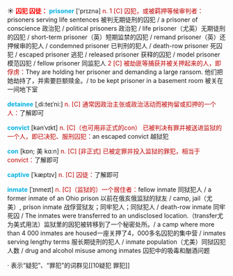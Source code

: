 ☀ <font color="red">**囚犯 囚徒：**</font>
<font color="sky blue">**prisoner**</font> ['prɪznə] 
<font color="#c00000">n. 1 [C] 囚犯，或被羁押等候审判者：</font>prisoners serving life sentences 被判无期徒刑的囚犯 / a prisoner of conscience 政治犯 / political prisoners 政治犯 / life prisoner（尤英）无期徒刑的囚犯 / short-term prisoner（英）短期监禁的囚犯 / remand prisoner（英）还押候审的犯人 / condemned prisoner 已判刑的犯人 / death-row prisoner 死囚犯 / escaped prisoner 逃犯 / released prisoner 获释的囚犯 / model prisoner 模范囚犯 / fellow prisoner 同监犯人 <font color="#c00000">2 [C] 被劫匪等捕获并被关押起来的人，即俘虏：</font>They are holding her prisoner and demanding a large ransom. 他们把她劫持了，并索要巨额赎金。/ to be kept prisoner in a basement room 被关在一间地下室
           
<font color="sky blue">**detainee**</font> [ˌdi:teɪˈni:]
<font color="#c00000">n. [C] 通常因政治主张或政治活动而被拘留或扣押的一个人：</font>了解即可

<font color="sky blue">**convict**</font> [kənˈvɪkt]
<font color="#c00000">n. [C]（也可用非正式的con） 已被判决有罪并被送进监狱的一个人，即已决犯、服刑囚犯：</font>an escaped convict 越狱犯           
           
<font color="sky blue">**con**</font> [kɒn; 美 kɑ:n]
<font color="#c00000">n. [C] [非正式] 已被定罪并投入监狱的罪犯，相当于convict：</font>了解即可           

<font color="sky blue">**captive**</font> [ˈkæptɪv]
<font color="#c00000">n. [C] 囚徒：</font>了解即可
           
<font color="sky blue">**inmate**</font> [ˈɪnmeɪt]
<font color="#c00000">n. [C]（监狱的）一个居住者：</font>fellow inmate 同狱犯人 / a former inmate of an Ohio prison 以前在俄亥俄监狱的狱友 / camp, jail（尤美）, prison inmate 战俘营狱友；同牢犯人；同狱犯人 / death-row inmate 同牢死囚 / The inmates were transferred to an undisclosed location.（transfer尤为美式用法）监狱里的因犯被转移到了一个秘密处所。/ a camp where more than 4 000 inmates are housed一座关押了4，000多名囚犯的集中营 / inmates serving lengthy terms 服长期徒刑的犯人 / inmate population（尤美）同狱囚犯人数 / drug and alcohol misuse among inmates 囚犯中的吸毒和酗酒问题

· 表示“疑犯”、“罪犯”的词群见[[10疑犯 罪犯]]
